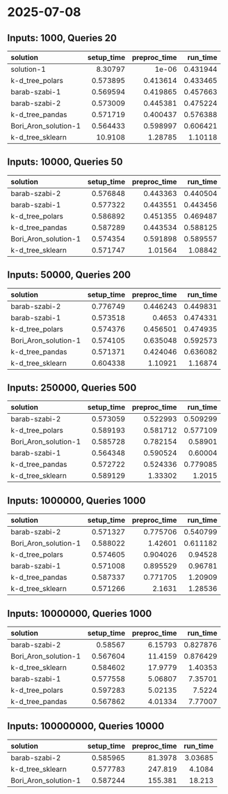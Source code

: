 # 2025-07-08

## Inputs: 1000, Queries 20

| solution             |   setup_time |   preproc_time |   run_time |
|:---------------------|-------------:|---------------:|-----------:|
| solution-1           |     8.30797  |       1e-06    |   0.431944 |
| k-d_tree_polars      |     0.573895 |       0.413614 |   0.433465 |
| barab-szabi-1        |     0.569594 |       0.419865 |   0.457663 |
| barab-szabi-2        |     0.573009 |       0.445381 |   0.475224 |
| k-d_tree_pandas      |     0.571719 |       0.400437 |   0.576388 |
| Bori_Aron_solution-1 |     0.564433 |       0.598997 |   0.606421 |
| k-d_tree_sklearn     |    10.9108   |       1.28785  |   1.10118  |

## Inputs: 10000, Queries 50

| solution             |   setup_time |   preproc_time |   run_time |
|:---------------------|-------------:|---------------:|-----------:|
| barab-szabi-2        |     0.576848 |       0.443363 |   0.440504 |
| barab-szabi-1        |     0.577322 |       0.443551 |   0.443456 |
| k-d_tree_polars      |     0.586892 |       0.451355 |   0.469487 |
| k-d_tree_pandas      |     0.587289 |       0.443534 |   0.588125 |
| Bori_Aron_solution-1 |     0.574354 |       0.591898 |   0.589557 |
| k-d_tree_sklearn     |     0.571747 |       1.01564  |   1.08842  |

## Inputs: 50000, Queries 200

| solution             |   setup_time |   preproc_time |   run_time |
|:---------------------|-------------:|---------------:|-----------:|
| barab-szabi-2        |     0.776749 |       0.446243 |   0.449831 |
| barab-szabi-1        |     0.573518 |       0.4653   |   0.474331 |
| k-d_tree_polars      |     0.574376 |       0.456501 |   0.474935 |
| Bori_Aron_solution-1 |     0.574105 |       0.635048 |   0.592573 |
| k-d_tree_pandas      |     0.571371 |       0.424046 |   0.636082 |
| k-d_tree_sklearn     |     0.604338 |       1.10921  |   1.16874  |

## Inputs: 250000, Queries 500

| solution             |   setup_time |   preproc_time |   run_time |
|:---------------------|-------------:|---------------:|-----------:|
| barab-szabi-2        |     0.573059 |       0.522993 |   0.509299 |
| k-d_tree_polars      |     0.589193 |       0.581712 |   0.577109 |
| Bori_Aron_solution-1 |     0.585728 |       0.782154 |   0.58901  |
| barab-szabi-1        |     0.564348 |       0.590524 |   0.60004  |
| k-d_tree_pandas      |     0.572722 |       0.524336 |   0.779085 |
| k-d_tree_sklearn     |     0.589129 |       1.33302  |   1.2015   |

## Inputs: 1000000, Queries 1000

| solution             |   setup_time |   preproc_time |   run_time |
|:---------------------|-------------:|---------------:|-----------:|
| barab-szabi-2        |     0.571327 |       0.775706 |   0.540799 |
| Bori_Aron_solution-1 |     0.588022 |       1.42601  |   0.611182 |
| k-d_tree_polars      |     0.574605 |       0.904026 |   0.94528  |
| barab-szabi-1        |     0.571008 |       0.895529 |   0.96781  |
| k-d_tree_pandas      |     0.587337 |       0.771705 |   1.20909  |
| k-d_tree_sklearn     |     0.571266 |       2.1631   |   1.28536  |

## Inputs: 10000000, Queries 1000

| solution             |   setup_time |   preproc_time |   run_time |
|:---------------------|-------------:|---------------:|-----------:|
| barab-szabi-2        |     0.58567  |        6.15793 |   0.827876 |
| Bori_Aron_solution-1 |     0.567604 |       11.4159  |   0.876429 |
| k-d_tree_sklearn     |     0.584602 |       17.9779  |   1.40353  |
| barab-szabi-1        |     0.577558 |        5.06807 |   7.35701  |
| k-d_tree_polars      |     0.597283 |        5.02135 |   7.5224   |
| k-d_tree_pandas      |     0.567862 |        4.01334 |   7.77007  |

## Inputs: 100000000, Queries 10000

| solution             |   setup_time |   preproc_time |   run_time |
|:---------------------|-------------:|---------------:|-----------:|
| barab-szabi-2        |     0.585965 |        81.3978 |    3.03685 |
| k-d_tree_sklearn     |     0.577783 |       247.819  |    4.1084  |
| Bori_Aron_solution-1 |     0.587244 |       155.381  |   18.213   |